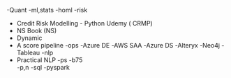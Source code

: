 -Quant
-ml,stats
  -homl
-risk
   - Credit Risk Modelling - Python Udemy ( CRMP)
   - NS Book (NS)
   - Dynamic
   - A score pipeline
-ops
   -Azure DE
   -AWS SAA
   -Azure DS
   -Alteryx
   -Neo4j
   -Tableau
-nlp 
   - Practical NLP
-ps
   -b75  
   -p,n
   -sql
   -pyspark
